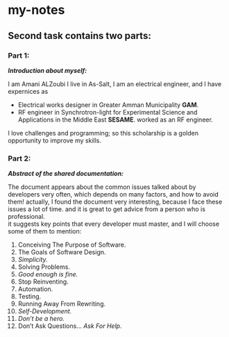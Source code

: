 # my-notes
## Second task contains two parts:
### **Part 1:**
**_Introduction about myself:_**

I am Amani ALZoubi
I live in As-Salt, I am an electrical engineer, and I have expernices as 
* Electrical works designer in Greater Amman Municipality **GAM**.
* RF engineer in Synchrotron-light for Experimental Science and Applications in the Middle East **SESAME**.
worked as an RF engineer.

I love challenges and programming; so this scholarship is a golden opportunity to improve my skills.
### **Part 2:**
**_Abstract of the shared documentation:_**


The document appears about the common issues talked about by developers very often, which depends on many factors, and how to avoid them!
actually, I found the document very interesting, because I face these issues a lot of time. and it is great to get advice from a person who is professional.  
it suggests key points that every developer must master, and I will choose some of them to mention:
1. Conceiving The Purpose of Software.
2. The Goals of Software Design.
3. _Simplicity._
4. Solving Problems.
5. _Good enough is fine._
6. Stop Reinventing.
7. Automation.
8. Testing.
9. Running Away From Rewriting.
10. _Self-Development._
11. _Don’t be a hero._
12. Don’t Ask Questions… _Ask For Help_.

